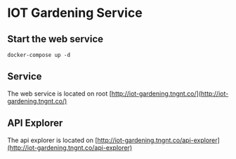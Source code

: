 # IOT Gardening Service

## Start the web service

    docker-compose up -d

## Service

  The web service is located on root [http://iot-gardening.tngnt.co/](http://iot-gardening.tngnt.co/)

## API Explorer

  The api explorer is located on [http://iot-gardening.tngnt.co/api-explorer](http://iot-gardening.tngnt.co/api-explorer)

